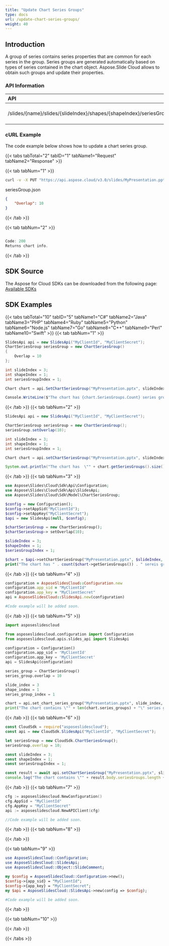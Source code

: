 ```yaml
---
title: "Update Chart Series Groups"
type: docs
url: /update-chart-series-groups/
weight: 40
---
```

## **Introduction**

A group of series contains series properties that are common for each series in the group. Series groups are generated automatically based on types of series contained in the chart object. Aspose.Slide Cloud allows to obtain such groups and update their properties.

### **API Information**
|**API**|**Type**|**Description**|**Resource**|
| :- | :- | :- | :- |
/slides/{name}/slides/{slideIndex}/shapes/{shapeIndex}/seriesGroup/{seriesGroupIndex}|PUT|Update chart series group|[SetChartSeriesGroup]()
### **cURL Example**
The code example below shows how to update a chart series group. 

{{< tabs tabTotal="2" tabID="1" tabName1="Request" tabName2="Response" >}}

{{< tab tabNum="1" >}}
```sh
curl -v -X PUT "https://api.aspose.cloud/v3.0/slides/MyPresentation.pptx/slides/1/shapes/1/seriesGroup/1" -d @"seriesGroup.json" -H "Content-Type: text/json" -H "Authorization: Bearer [Access Token]"
```

seriesGroup.json
```json
{
	"Overlap": 10
}
```
{{< /tab >}}

{{< tab tabNum="2" >}}

```java

Code: 200
Returns chart info.

```

{{< /tab >}}
## **SDK Source**
The Aspose for Cloud SDKs can be downloaded from the following page: [Available SDKs](/slides/available-sdks/)
## **SDK Examples**
{{< tabs tabTotal="10" tabID="5" tabName1="C#" tabName2="Java" tabName3="PHP" tabName4="Ruby" tabName5="Python" tabName6="Node.js" tabName7="Go" tabName8="C++" tabName9="Perl" tabName10="Swift" >}}
{{< tab tabNum="1" >}}

```csharp
SlidesApi api = new SlidesApi("MyClientId", "MyClientSecret");
ChartSeriesGroup seriesGroup = new ChartSeriesGroup()
{
    Overlap = 10
};

int slideIndex = 3;
int shapeIndex = 1;
int seriesGroupIndex = 1;

Chart chart = api.SetChartSeriesGroup("MyPresentation.pptx", slideIndex, shapeIndex, seriesGroupIndex, seriesGroup);

Console.WriteLine($"The chart has {chart.SeriesGroups.Count} series groups.");
```

{{< /tab >}}
{{< tab tabNum="2" >}}

```java
SlidesApi api = new SlidesApi("MyClientId", "MyClientSecret");

ChartSeriesGroup seriesGroup = new ChartSeriesGroup();
seriesGroup.setOverlap(10);

int slideIndex = 3;
int shapeIndex = 1;
int seriesGroupIndex = 1;

Chart chart = api.setChartSeriesGroup("MyPresentation.pptx", slideIndex, shapeIndex, seriesGroupIndex, seriesGroup, null, null, null);

System.out.println("The chart has  \"" + chart.getSeriesGroups().size() + "\" series groups.");
```

{{< /tab >}}
{{< tab tabNum="3" >}}

```php
use Aspose\Slides\Cloud\Sdk\Api\Configuration;
use Aspose\Slides\Cloud\Sdk\Api\SlidesApi;
use Aspose\Slides\Cloud\Sdk\Model\ChartSeriesGroup;

$config = new Configuration();
$config->setAppSid("MyClientId");
$config->setAppKey("MyClientSecret");
$api = new SlidesApi(null, $config);

$chartSeriesGroup = new ChartSeriesGroup();
$chartSeriesGroup-> setOverlap(10);

$slideIndex = 3;
$shapeIndex = 1;
$seriesGroupIndex = 1;

$chart = $api->setChartSeriesGroup("MyPresentation.pptx", $slideIndex, $shapeIndex, $seriesGroupIndex, $chartSeriesGroup);
print("The chart has " . count($chart->getSeriesGroups()) . " sereis groups.");
```

{{< /tab >}}
{{< tab tabNum="4" >}}

```ruby
configuration = AsposeSlidesCloud::Configuration.new
configuration.app_sid = "MyClientId"
configuration.app_key = "MyClientSecret"
api = AsposeSlidesCloud::SlidesApi.new(configuration)

#Code example will be added soon.
```

{{< /tab >}}
{{< tab tabNum="5" >}}

```python
import asposeslidescloud

from asposeslidescloud.configuration import Configuration
from asposeslidescloud.apis.slides_api import SlidesApi

configuration = Configuration()
configuration.app_sid = 'MyClientId'
configuration.app_key = 'MyClientSecret'
api = SlidesApi(configuration)

series_group = ChartSeriesGroup()
series_group.overlap = 10

slide_index = 3
shape_index = 1
series_group_index = 1

chart = api.set_chart_series_group("MyPresentation.pptx", slide_index, shape_index, series_group_index, series_group)
print("The chart contains \"" + len(chart.series_groups) + "\" series groups.")
```

{{< /tab >}}
{{< tab tabNum="6" >}}

```javascript
const CloudSdk = require("asposeslidescloud");
const api = new CloudSdk.SlidesApi("MyClientId", "MyClientSecret");

let seriesGroup = new CloudSdk.ChartSeriesGroup();
seriesGroup.overlap = 10;

const slideIndex = 3;
const shapeIndex = 1;
const seriesGroupIndex = 1;

const result = await api.setChartSeriesGroup("MyPresentation.pptx", slideIndex, shapeIndex, seriesGroupIndex, seriesGroup);
console.log("The chart contains \"" + result.body.seriesGroups.length + "\" series groups.");
```
{{< /tab >}}
{{< tab tabNum="7" >}}

```go
cfg := asposeslidescloud.NewConfiguration()
cfg.AppSid = "MyClientId"
cfg.AppKey = "MyClientSecret"
api := asposeslidescloud.NewAPIClient(cfg)

//Code example will be added soon.
```

{{< /tab >}}
{{< tab tabNum="8" >}}

{{< /tab >}}

{{< tab tabNum="9" >}}

```perl
use AsposeSlidesCloud::Configuration;
use AsposeSlidesCloud::SlidesApi;
use AsposeSlidesCloud::Object::SlideComment;

my $config = AsposeSlidesCloud::Configuration->new();
$config->{app_sid} = "MyClientId";
$config->{app_key} = "MyClientSecret";
my $api = AsposeSlidesCloud::SlidesApi->new(config => $config);

#Code example will be added soon.
```

{{< /tab >}}

{{< tab tabNum="10" >}}

{{< /tab >}}

{{< /tabs >}}